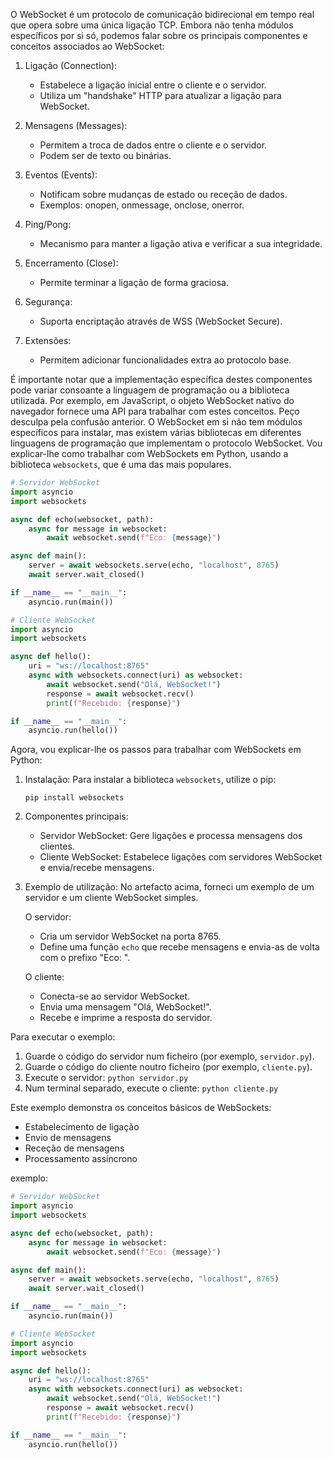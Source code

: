 O WebSocket é um protocolo de comunicação bidirecional em tempo real que opera sobre uma única ligação TCP. Embora não tenha módulos específicos por si só, podemos falar sobre os principais componentes e conceitos associados ao WebSocket:

1. Ligação (Connection):
   - Estabelece a ligação inicial entre o cliente e o servidor.
   - Utiliza um "handshake" HTTP para atualizar a ligação para WebSocket.

2. Mensagens (Messages):
   - Permitem a troca de dados entre o cliente e o servidor.
   - Podem ser de texto ou binárias.

3. Eventos (Events):
   - Notificam sobre mudanças de estado ou receção de dados.
   - Exemplos: onopen, onmessage, onclose, onerror.

4. Ping/Pong:
   - Mecanismo para manter a ligação ativa e verificar a sua integridade.

5. Encerramento (Close):
   - Permite terminar a ligação de forma graciosa.

6. Segurança:
   - Suporta encriptação através de WSS (WebSocket Secure).

7. Extensões:
   - Permitem adicionar funcionalidades extra ao protocolo base.

É importante notar que a implementação específica destes componentes pode variar consoante a linguagem de programação ou a biblioteca utilizada. Por exemplo, em JavaScript, o objeto WebSocket nativo do navegador fornece uma API para trabalhar com estes conceitos.
Peço desculpa pela confusão anterior. O WebSocket em si não tem módulos específicos para instalar, mas existem várias bibliotecas em diferentes linguagens de programação que implementam o protocolo WebSocket. Vou explicar-lhe como trabalhar com WebSockets em Python, usando a biblioteca `websockets`, que é uma das mais populares.



```python
# Servidor WebSocket
import asyncio
import websockets

async def echo(websocket, path):
    async for message in websocket:
        await websocket.send(f"Eco: {message}")

async def main():
    server = await websockets.serve(echo, "localhost", 8765)
    await server.wait_closed()

if __name__ == "__main__":
    asyncio.run(main())

# Cliente WebSocket
import asyncio
import websockets

async def hello():
    uri = "ws://localhost:8765"
    async with websockets.connect(uri) as websocket:
        await websocket.send("Olá, WebSocket!")
        response = await websocket.recv()
        print(f"Recebido: {response}")

if __name__ == "__main__":
    asyncio.run(hello())

```

Agora, vou explicar-lhe os passos para trabalhar com WebSockets em Python:

1. Instalação:
   Para instalar a biblioteca `websockets`, utilize o pip:
   ```
   pip install websockets
   ```

2. Componentes principais:
   - Servidor WebSocket: Gere ligações e processa mensagens dos clientes.
   - Cliente WebSocket: Estabelece ligações com servidores WebSocket e envia/recebe mensagens.

3. Exemplo de utilização:
   No artefacto acima, forneci um exemplo de um servidor e um cliente WebSocket simples.

   O servidor:
   - Cria um servidor WebSocket na porta 8765.
   - Define uma função `echo` que recebe mensagens e envia-as de volta com o prefixo "Eco: ".

   O cliente:
   - Conecta-se ao servidor WebSocket.
   - Envia uma mensagem "Olá, WebSocket!".
   - Recebe e imprime a resposta do servidor.

Para executar o exemplo:

1. Guarde o código do servidor num ficheiro (por exemplo, `servidor.py`).
2. Guarde o código do cliente noutro ficheiro (por exemplo, `cliente.py`).
3. Execute o servidor: `python servidor.py`
4. Num terminal separado, execute o cliente: `python cliente.py`

Este exemplo demonstra os conceitos básicos de WebSockets:
- Estabelecimento de ligação
- Envio de mensagens
- Receção de mensagens
- Processamento assíncrono

exemplo:
```python
# Servidor WebSocket
import asyncio
import websockets

async def echo(websocket, path):
    async for message in websocket:
        await websocket.send(f"Eco: {message}")

async def main():
    server = await websockets.serve(echo, "localhost", 8765)
    await server.wait_closed()

if __name__ == "__main__":
    asyncio.run(main())

# Cliente WebSocket
import asyncio
import websockets

async def hello():
    uri = "ws://localhost:8765"
    async with websockets.connect(uri) as websocket:
        await websocket.send("Olá, WebSocket!")
        response = await websocket.recv()
        print(f"Recebido: {response}")

if __name__ == "__main__":
    asyncio.run(hello())
